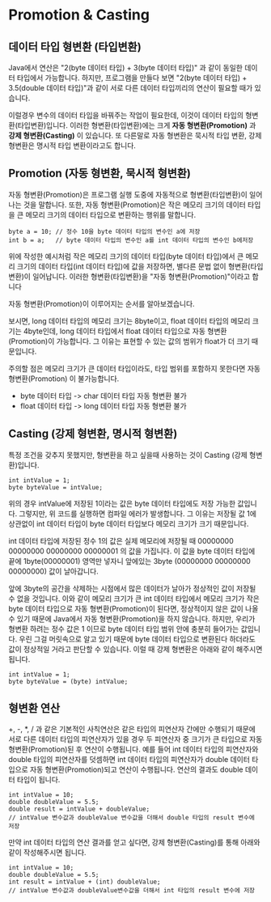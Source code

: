 # Promotion & Casting

## 데이터 타입 형변환 (타입변환)

Java에서 연산은 "2(byte 데이터 타입) + 3(byte 데이터 타입)" 과 같이 동일한 데이터 타입에서 가능합니다. 하지만, 프로그램을 만들다 보면 "2(byte 데이터 타입) + 3.5(double 데이터 타입)"과 같이 서로 다른 데이터 타입끼리의 연산이 필요할 때가 있습니다.

이럴경우 변수의 데이터 타입을 바꿔주는 작업이 필요한데, 이것이 데이터 타입의 형변환(타입변환)입니다. 이러한 형변환(타입변환)에는 크게 **자동 형변환(Promotion)** 과 **강제 형변환(Casting)** 이 있습니다. 또 다른말로 자동 형변환은 묵시적 타입 변환, 강제 형변환은 명시적 타입 변환이라고도 합니다.

## Promotion (자동 형변환, 묵시적 형변환)

자동 형변환(Promotion)은 프로그램 실행 도중에 자동적으로 형변환(타입변환)이 일어나는 것을 말합니다. 또한, 자동 형변환(Promotion)은 작은 메모리 크기의 데이터 타입을 큰 메모리 크기의 데이터 타입으로 변환하는 행위를 말합니다.

```
byte a = 10; // 정수 10을 byte 데이터 타입의 변수인 a에 저장
int b = a;   // byte 데이터 타입의 변수인 a를 int 데이터 타입의 변수인 b에저장

```

위에 작성한 예시처럼 작은 메모리 크기의 데이터 타입(byte 데이터 타입)에서 큰 메모리 크기의 데이터 타입(int 데이터 타입)에 값을 저장하면, 별다른 문법 없이 형변환(타입변환)이 일어납니다. 이러한 형변환(타입변환)을 "자동 형변환(Promotion)"이라고 합니다

자동 형변환(Promotion)이 이루어지는 순서를 알아보겠습니다.

보시면, long 데이터 타입의 메모리 크기는 8byte이고, float 데이터 타입의 메모리 크기는 4byte인데, long 데이터 타입에서 float 데이터 타입으로 자동 형변환(Promotion)이 가능합니다. 그 이유는 표현할 수 있는 값의 범위가 float가 더 크기 때문입니다.

주의할 점은 메모리 크기가 큰 데이터 타입이라도, 타입 범위를 포함하지 못한다면 자동 형변환(Promotion) 이 불가능합니다.

- byte 데이터 타입 -> char 데이터 타입 자동 형변환 불가
- float 데이터 타입 -> long 데이터 타입 자동 형변환 불가

## Casting (강제 형변환, 명시적 형변환)

특정 조건을 갖추지 못했지만, 형변환을 하고 싶을때 사용하는 것이 Casting (강제 형변환)입니다.

```
int intValue = 1;
byte byteValue = intValue;

```

위의 경우 intValue에 저장된 1이라는 값은 byte 데이터 타입에도 저장 가능한 값입니다. 그렇지만, 위 코드를 실행하면 컴파일 에러가 발생합니다. 그 이유는 저장될 값 1에 상관없이 int 데이터 타입이 byte 데이터 타입보다 메모리 크기가 크기 때문입니다. 

 int 데이터 타입에 저장된 정수 1의 값은 실제 메모리에 저장될 때 00000000 00000000 00000000 00000001 의 값을 가집니다. 이 값을 byte 데이터 타입에 끝에 1byte(00000001) 영역만 넣자니 앞에있는 3byte (00000000 00000000 00000000) 값이 날아갑니다. 

앞에 3byte의 공간을 삭제하는 시점에서 많은 데이터가 날아가 정상적인 값이 저장될 수 없을 것입니다. 이와 같이 메모리 크기가 큰 int 데이터 타입에서 메모리 크기가 작은 byte 데이터 타입으로 자동 형변환(Promotion)이 된다면, 정상적이지 않은 값이 나올 수 있기 때문에 Java에서 자동 형변환(Promotion)을 하지 않습니다. 하지만, 우리가 형변환 하려는 정수 값은 1 이므로 byte 데이터 타입 범위 안에 충분히 들어가는 값입니다. 우린 그걸 머릿속으로 알고 있기 때문에 byte 데이터 타입으로 변환된다 하더라도 값이 정상적일 거라고 판단할 수 있습니다. 이럴 때 강제 형변환은 아래와 같이 해주시면 됩니다.

```
int intValue = 1;
byte byteValue = (byte) intValue;

```

## 형변환 연산

+, -, *, / 과 같은 기본적인 사칙연산은 같은 타입의 피연산자 간에만 수행되기 때문에 서로 다른 데이터 타입의 피연산자가 있을 경우 두 피연산자 중 크기가 큰 타입으로 자동 형변환(Promotion)된 후 연산이 수행됩니다. 예를 들어 int 데이터 타입의 피연산자와 double 타입의 피연산자를 덧셈하면 int 데이터 타입의 피연산자가 double 데이터 타입으로 자동 형변환(Promotion)되고 연산이 수행됩니다. 연산의 결과도 double 데이터 타입이 됩니다.

```
int intValue = 10;
double doubleValue = 5.5;
double result = intValue + doubleValue;
// intValue 변수값과 doubleValue 변수값을 더해서 double 타입의 result 변수에 저장

```

만약 int 데이터 타입의 연산 결과를 얻고 싶다면, 강제 형변환(Casting)를 통해 아래와 같이 작성해주시면 됩니다.

```
int intValue = 10;
double doubleValue = 5.5;
int result = intValue + (int) doubleValue;
// intValue 변수값과 doubleValue변수값을 더해서 int 타입의 result 변수에 저장

```
